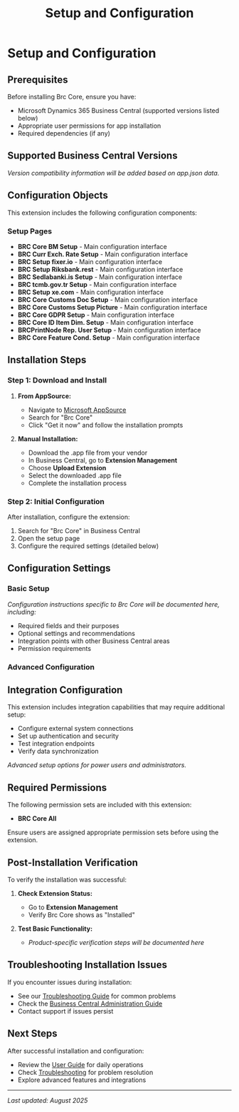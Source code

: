 ﻿---
title: "Setup and Configuration"
description: "Installation and configuration guide for Brc Core"
weight: 10
---

# Setup and Configuration

## Prerequisites

Before installing Brc Core, ensure you have:

- Microsoft Dynamics 365 Business Central (supported versions listed below)
- Appropriate user permissions for app installation
- Required dependencies (if any)

## Supported Business Central Versions

*Version compatibility information will be added based on app.json data.*


## Configuration Objects

This extension includes the following configuration components:

### Setup Pages
- **BRC Core BM Setup** - Main configuration interface
- **BRC Curr Exch. Rate Setup** - Main configuration interface
- **BRC Setup fixer.io** - Main configuration interface
- **BRC Setup Riksbank.rest** - Main configuration interface
- **BRC Sedlabanki.is Setup** - Main configuration interface
- **BRC tcmb.gov.tr Setup** - Main configuration interface
- **BRC Setup xe.com** - Main configuration interface
- **BRC Core Customs Doc Setup** - Main configuration interface
- **BRC Core Customs Setup Picture** - Main configuration interface
- **BRC Core GDPR Setup** - Main configuration interface
- **BRC Core ID Item Dim. Setup** - Main configuration interface
- **BRCPrintNode Rep. User Setup** - Main configuration interface
- **BRC Core Feature Cond. Setup** - Main configuration interface

## Installation Steps

### Step 1: Download and Install

1. **From AppSource:**
   - Navigate to [Microsoft AppSource](https://appsource.microsoft.com/)
   - Search for "Brc Core"
   - Click "Get it now" and follow the installation prompts

2. **Manual Installation:**
   - Download the .app file from your vendor
   - In Business Central, go to **Extension Management**
   - Choose **Upload Extension**
   - Select the downloaded .app file
   - Complete the installation process

### Step 2: Initial Configuration

After installation, configure the extension:

1. Search for "Brc Core" in Business Central
2. Open the setup page
3. Configure the required settings (detailed below)

## Configuration Settings

### Basic Setup

*Configuration instructions specific to Brc Core will be documented here, including:*

- Required fields and their purposes
- Optional settings and recommendations
- Integration points with other Business Central areas
- Permission requirements

### Advanced Configuration

## Integration Configuration

This extension includes integration capabilities that may require additional setup:

- Configure external system connections
- Set up authentication and security
- Test integration endpoints
- Verify data synchronization



*Advanced setup options for power users and administrators.*


## Required Permissions

The following permission sets are included with this extension:

- **BRC Core All**

Ensure users are assigned appropriate permission sets before using the extension.
## Post-Installation Verification

To verify the installation was successful:

1. **Check Extension Status:**
   - Go to **Extension Management**
   - Verify Brc Core shows as "Installed"

2. **Test Basic Functionality:**
   - *Product-specific verification steps will be documented here*

## Troubleshooting Installation Issues

If you encounter issues during installation:

- See our [Troubleshooting Guide](../solving/) for common problems
- Check the [Business Central Administration Guide](https://docs.microsoft.com/dynamics365/business-central/)
- Contact support if issues persist

## Next Steps

After successful installation and configuration:

- Review the [User Guide](../user-guide/) for daily operations
- Check [Troubleshooting](../solving/) for problem resolution
- Explore advanced features and integrations

---

*Last updated: August 2025*





